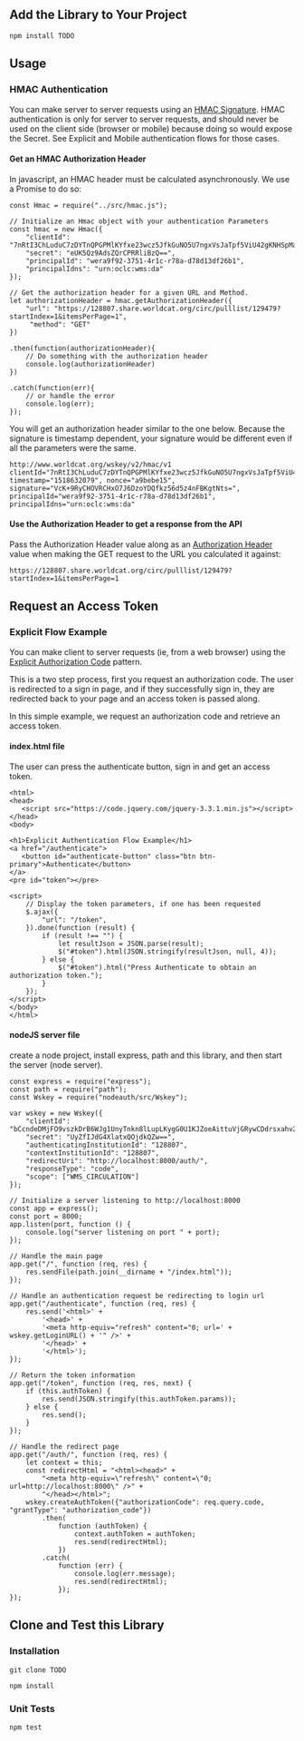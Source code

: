 ## Add the Library to Your Project

```
npm install TODO
```

## Usage

### HMAC Authentication

You can make server to server requests using an [HMAC Signature](https://www.oclc.org/developer/develop/authentication/hmac-signature.en.html). HMAC authentication is only for server to server requests, and should never be used on the client side (browser or mobile) because doing so would expose the Secret. See Explicit and Mobile authentication flows for those cases.

#### Get an HMAC Authorization Header

In javascript, an HMAC header must be calculated asynchronously. We use a Promise to do so:

```
const Hmac = require("../src/hmac.js");

// Initialize an Hmac object with your authentication Parameters
const hmac = new Hmac({
    "clientId": "7nRtI3ChLuduC7zDYTnQPGPMlKYfxe23wcz5JfkGuNO5U7ngxVsJaTpf5ViU42gKNHSpMawWucOBOy5H3",
    "secret": "eUK5Qz9AdsZQrCPRRliBzQ==",
    "principalId": "wera9f92-3751-4r1c-r78a-d78d13df26b1",
    "principalIdns": "urn:oclc:wms:da"
});

// Get the authorization header for a given URL and Method.
let authorizationHeader = hmac.getAuthorizationHeader({
    "url": "https://128807.share.worldcat.org/circ/pulllist/129479?startIndex=1&itemsPerPage=1",
     "method": "GET"
})

.then(function(authorizationHeader){
    // Do something with the authorization header
    console.log(authorizationHeader)
})

.catch(function(err){
    // or handle the error
    console.log(err);
});

```

You will get an authorization header similar to the one below. Because the signature is timestamp dependent, your signature would be different even if all the parameters were the same.

```
http://www.worldcat.org/wskey/v2/hmac/v1
clientId="7nRtI3ChLuduC7zDYTnQPGPMlKYfxe23wcz5JfkGuNO5U7ngxVsJaTpf5ViU42gKNHSpMawWucOBOy5H3",
timestamp="1518632079", nonce="a9bebe15", signature="VcK+9RyCHOVRCHxO7J6DzoYDQfkz56d5z4nFBKgtNts=",
principalId="wera9f92-3751-4r1c-r78a-d78d13df26b1", principalIdns="urn:oclc:wms:da"
```

#### Use the Authorization Header to get a response from the API

Pass the Authorization Header value along as an [Authorization Header](https://developer.mozilla.org/en-US/docs/Web/HTTP/Headers/Authorization) value when making the GET request to the URL you calculated it against:

```https://128807.share.worldcat.org/circ/pulllist/129479?startIndex=1&itemsPerPage=1```

## Request an Access Token

### Explicit Flow Example

You can make client to server requests (ie, from a web browser) using the [Explicit Authorization Code](https://www.oclc.org/developer/develop/authentication/access-tokens/explicit-authorization-code.en.html) pattern.

This is a two step process, first you request an authorization code. The user is redirected to a sign in page, and if they successfully sign in, they are redirected back to your page and an access token is passed along.

In this simple example, we request an authorization code and retrieve an access token.

#### index.html file

The user can press the authenticate button, sign in and get an access token.

```
<html>
<head>
   <script src="https://code.jquery.com/jquery-3.3.1.min.js"></script>
</head>
<body>

<h1>Explicit Authentication Flow Example</h1>
<a href="/authenticate">
   <button id="authenticate-button" class="btn btn-primary">Authenticate</button>
</a>
<pre id="token"></pre>

<script>
    // Display the token parameters, if one has been requested
    $.ajax({
        "url": "/token",
    }).done(function (result) {
        if (result !== "") {
            let resultJson = JSON.parse(result);
            $("#token").html(JSON.stringify(resultJson, null, 4));
        } else {
            $("#token").html("Press Authenticate to obtain an authorization token.");
        }
    });
</script>
</body>
</html>
```

#### nodeJS server file

create a node project, install express, path and this library, and then start the server (node server).

```
const express = require("express");
const path = require("path");
const Wskey = require("nodeauth/src/Wskey");

var wskey = new Wskey({
    "clientId": "bCcndeDMjFO9vszkDrB6WJg1UnyTnkn8lLupLKygG0U1KJZoeAittuVjGRywCDdrsxahv2bsjtKq6hLM",
    "secret": "UyZfIJdG4XlatxQOjdkQZw==",
    "authenticatingInstitutionId": "128807",
    "contextInstitutionId": "128807",
    "redirectUri": "http://localhost:8000/auth/",
    "responseType": "code",
    "scope": ["WMS_CIRCULATION"]
});

// Initialize a server listening to http://localhost:8000
const app = express();
const port = 8000;
app.listen(port, function () {
    console.log("server listening on port " + port);
});

// Handle the main page
app.get("/", function (req, res) {
    res.sendFile(path.join(__dirname + "/index.html"));
});

// Handle an authentication request be redirecting to login url
app.get("/authenticate", function (req, res) {
    res.send('<html>' +
        '<head>' +
        '<meta http-equiv="refresh" content="0; url=' + wskey.getLoginURL() + '" />' +
        '</head>' +
        '</html>');
});

// Return the token information
app.get("/token", function (req, res, next) {
    if (this.authToken) {
        res.send(JSON.stringify(this.authToken.params));
    } else {
        res.send();
    }
});

// Handle the redirect page
app.get("/auth/", function (req, res) {
    let context = this;
    const redirectHtml = "<html><head>" +
        "<meta http-equiv=\"refresh\" content=\"0; url=http://localhost:8000\" />" +
        "</head></html>";
    wskey.createAuthToken({"authorizationCode": req.query.code, "grantType": "authorization_code"})
        .then(
            function (authToken) {
                context.authToken = authToken;
                res.send(redirectHtml);
            })
        .catch(
            function (err) {
                console.log(err.message);
                res.send(redirectHtml);
            });
});
```

## Clone and Test this Library

### Installation

```
git clone TODO

npm install
```

### Unit Tests

```
npm test
```